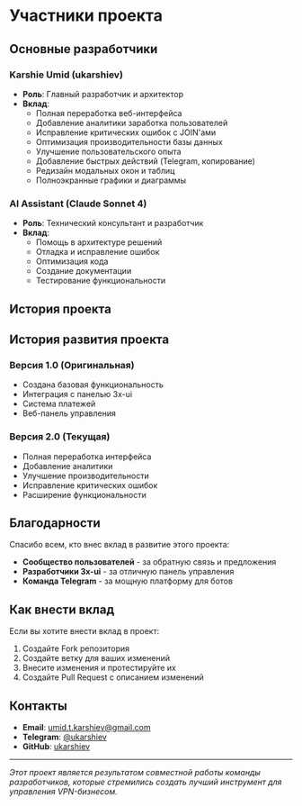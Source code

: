 # Участники проекта

## Основные разработчики

### Karshie Umid (ukarshiev)
- **Роль**: Главный разработчик и архитектор
- **Вклад**: 
  - Полная переработка веб-интерфейса
  - Добавление аналитики заработка пользователей
  - Исправление критических ошибок с JOIN'ами
  - Оптимизация производительности базы данных
  - Улучшение пользовательского опыта
  - Добавление быстрых действий (Telegram, копирование)
  - Редизайн модальных окон и таблиц
  - Полноэкранные графики и диаграммы

### AI Assistant (Claude Sonnet 4)
- **Роль**: Технический консультант и разработчик
- **Вклад**:
  - Помощь в архитектуре решений
  - Отладка и исправление ошибок
  - Оптимизация кода
  - Создание документации
  - Тестирование функциональности

## История проекта

## История развития проекта

### Версия 1.0 (Оригинальная)
- Создана базовая функциональность
- Интеграция с панелью 3x-ui
- Система платежей
- Веб-панель управления

### Версия 2.0 (Текущая)
- Полная переработка интерфейса
- Добавление аналитики
- Улучшение производительности
- Исправление критических ошибок
- Расширение функциональности

## Благодарности

Спасибо всем, кто внес вклад в развитие этого проекта:

- **Сообщество пользователей** - за обратную связь и предложения
- **Разработчики 3x-ui** - за отличную панель управления
- **Команда Telegram** - за мощную платформу для ботов

## Как внести вклад

Если вы хотите внести вклад в проект:

1. Создайте Fork репозитория
2. Создайте ветку для ваших изменений
3. Внесите изменения и протестируйте их
4. Создайте Pull Request с описанием изменений

## Контакты

- **Email**: umid.t.karshiev@gmail.com
- **Telegram**: [@ukarshiev](https://t.me/ukarshiev)
- **GitHub**: [ukarshiev](https://github.com/ukarshiev)

---

*Этот проект является результатом совместной работы команды разработчиков, которые стремились создать лучший инструмент для управления VPN-бизнесом.*
